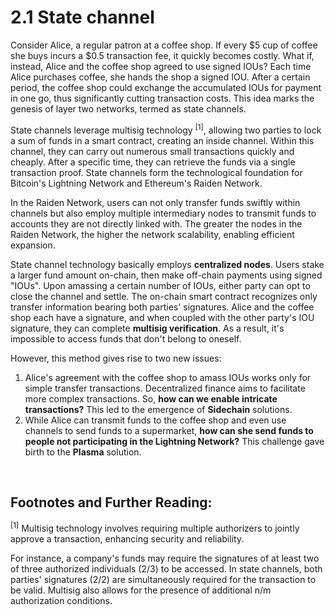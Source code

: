 # 2.1 State channel

Consider Alice, a regular patron at a coffee shop. If every $5 cup of coffee she buys incurs a $0.5 transaction fee, it quickly becomes costly. What if, instead, Alice and the coffee shop agreed to use signed IOUs? Each time Alice purchases coffee, she hands the shop a signed IOU. After a certain period, the coffee shop could exchange the accumulated IOUs for payment in one go, thus significantly cutting transaction costs. This idea marks the genesis of layer two networks, termed as state channels.

State channels leverage multisig technology <sup>[1]</sup>, allowing two parties to lock a sum of funds in a smart contract, creating an inside channel. Within this channel, they can carry out numerous small transactions quickly and cheaply. After a specific time, they can retrieve the funds via a single transaction proof. State channels form the technological foundation for Bitcoin's Lightning Network and Ethereum's Raiden Network.

<MdxImg src="https://cdn.myfirst.io/layer2/assets/2.1.1.gif" width="600px" alt="Single Channel Raiden Network.gif" />

In the Raiden Network, users can not only transfer funds swiftly within channels but also employ multiple intermediary nodes to transmit funds to accounts they are not directly linked with. The greater the nodes in the Raiden Network, the higher the network scalability, enabling efficient expansion.

<MdxImg src="https://cdn.myfirst.io/layer2/assets/2.1.2.gif" width="600px" alt="Multi-Channel Raiden Network.gif" />

State channel technology basically employs **centralized nodes**. Users stake a larger fund amount on-chain, then make off-chain payments using signed "IOUs". Upon amassing a certain number of IOUs, either party can opt to close the channel and settle. The on-chain smart contract recognizes only transfer information bearing both parties' signatures. Alice and the coffee shop each have a signature, and when coupled with the other party's IOU signature, they can complete **multisig verification**. As a result, it's impossible to access funds that don't belong to oneself.

However, this method gives rise to two new issues:

1. Alice's agreement with the coffee shop to amass IOUs works only for simple transfer transactions. Decentralized finance aims to facilitate more complex transactions. So, **how can we enable intricate transactions?** This led to the emergence of **Sidechain** solutions.
2. While Alice can transmit funds to the coffee shop and even use channels to send funds to a supermarket, **how can she send funds to people not participating in the Lightning Network?** This challenge gave birth to the **Plasma** solution.

&nbsp;

## Footnotes and Further Reading:

<sup>[1]</sup> Multisig technology involves requiring multiple authorizers to jointly approve a transaction, enhancing security and reliability.

For instance, a company's funds may require the signatures of at least two of three authorized individuals (2/3) to be accessed. In state channels, both parties' signatures (2/2) are simultaneously required for the transaction to be valid. Multisig also allows for the presence of additional n/m authorization conditions.

<GithubAvatar owner='lxdao-official' repo='myfirstlayer2-frontend' path='mdx/en/2.1-state-channel.md' />

<EditChapter url='https://github.com/lxdao-official/myfirstlayer2-frontend/blob/main/mdx/en/2.1-state-channel.md' />
